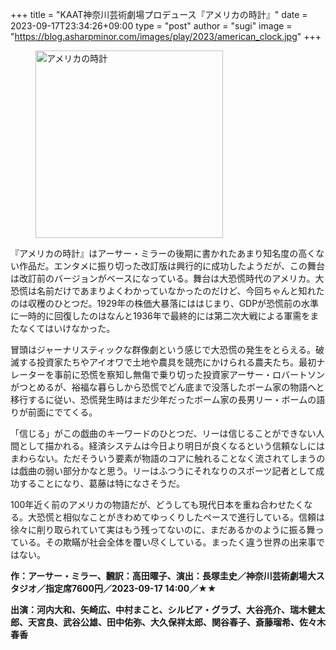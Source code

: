 +++
title = "KAAT神奈川芸術劇場プロデュース『アメリカの時計』"
date = 2023-09-17T23:34:26+09:00
type = "post"
author = "sugi"
image = "https://blog.asharpminor.com/images/play/2023/american_clock.jpg"
+++
<figure class="alignleft"><img src="/images/play/2023/american_clock.jpg" alt="アメリカの時計" style="width: 300px !important;"></figure>

『アメリカの時計』はアーサー・ミラーの後期に書かれたあまり知名度の高くない作品だ。エンタメに振り切った改訂版は興行的に成功したようだが、この舞台は改訂前のバージョンがベースになっている。舞台は大恐慌時代のアメリカ。大恐慌は名前だけであまりよくわかっていなかったのだけど、今回ちゃんと知れたのは収穫のひとつだ。1929年の株価大暴落にははじまり、GDPが恐慌前の水準に一時的に回復したのはなんと1936年で最終的には第二次大戦による軍需をまたなくてはいけなかった。

冒頭はジャーナリスティックな群像劇という感じで大恐慌の発生をとらえる。破滅する投資家たちやアイオワで土地や農具を競売にかけられる農夫たち。最初ナレーターを事前に恐慌を察知し無傷で乗り切った投資家アーサー・ロバートソンがつとめるが、裕福な暮らしから恐慌でどん底まで没落したボーム家の物語へと移行するに従い、恐慌発生時はまだ少年だったボーム家の長男リー・ボームの語りが前面にでてくる。

「信じる」がこの戯曲のキーワードのひとつだ、リーは信じることができない人間として描かれる。経済システムは今日より明日が良くなるという信頼なしにはまわらない。ただそういう要素が物語のコアに触れることなく流されてしまうのは戯曲の弱い部分かなと思う。リーはふつうにそれなりのスポーツ記者として成功することになり、葛藤は特になさそうだ。

100年近く前のアメリカの物語だが、どうしても現代日本を重ね合わせたくなる。大恐慌と相似なことがきわめてゆっくりしたペースで進行している。信頼は徐々に削り取られていて実はもう残ってないのに、まだあるかのように振る舞っている。その欺瞞が社会全体を覆い尽くしている。まったく違う世界の出来事ではない。

**作：アーサー・ミラー、飜訳：高田曜子、演出：長塚圭史／神奈川芸術劇場大スタジオ／指定席7600円／2023-09-17 14:00／★★**

**出演：河内大和、矢崎広、中村まこと、シルビア・グラブ、大谷亮介、瑞木健太郎、天宮良、武谷公雄、田中佑弥、大久保祥太郎、関谷春子、斎藤瑠希、佐々木春香**
